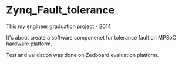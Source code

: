 # Zynq_Fault_tolerance

This my engineer graduation project - 2014

It's about create a software componenet for tolerance fault on MPSoC hardware platform. 

Test and validation was done on Zedboard evaluation platform. 


